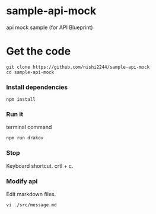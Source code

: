 # sample-api-mock
api mock sample (for API Blueprint)

# Get the code
```
git clone https://github.com/nishi2244/sample-api-mock
cd sample-api-mock
```

### Install dependencies
```
npm install
```

### Run it
terminal command
```
npm run drakov
```

### Stop
Keyboard shortcut. crtl + c.

### Modify api
Edit markdown files.
```
vi ./src/message.md
```
